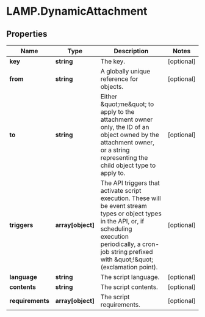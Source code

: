 # LAMP.DynamicAttachment

## Properties
Name | Type | Description | Notes
------------ | ------------- | ------------- | -------------
**key** | **string** | The key. | [optional] 
**from** | **string** | A globally unique reference for objects. | [optional] 
**to** | **string** | Either \&quot;me\&quot; to apply to the attachment owner only, the ID of an object owned  by the attachment owner, or a string representing the child object type to apply to. | [optional] 
**triggers** | **array[object]** | The API triggers that activate script execution. These will be event stream types  or object types in the API, or, if scheduling execution periodically, a cron-job string  prefixed with \&quot;!\&quot; (exclamation point). | [optional] 
**language** | **string** | The script language. | [optional] 
**contents** | **string** | The script contents. | [optional] 
**requirements** | **array[object]** | The script requirements. | [optional] 


